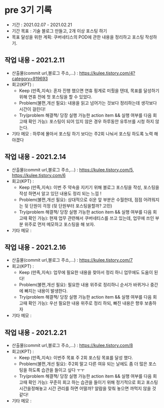 # pre 3기 기록 
- 기간 : 2021.02.07 - 2021.02.21
- 기간 목표 : 기술 블로그 만들고, 2개 이상 포스팅 하기
- 목표 달성을 위한 계획: 쿠버네티스의 POD에 관한 내용을 정리하고 포스팅 작성하기.

## 작업 내용 - 2021.2.11
- 산출물(commit url,블로그 주소,...) : https://kulee.tistory.com/4?category=919693
- 회고(KPT) :
  - Keep (만족,지속): 혼자 진행 했으면 연휴 핑계로 미뤘을 텐데, 목표를 달성하기 위해 연휴 전에 첫 포스팅을 할 수 있었다.
  - Problem(불편,개선 필요): 내용을 읽고 넘어가는 것보다 정리하는데 생각보다 시간이 걸린다! 
  - Try(problem 해결책/ 당장 실행 가능한 action item && 실행 여부를 다음 회고때 확인 가능): 포스팅이 되어 있지 않은 경우 하루동안 유투브를 시청 하지 않는다.
- 기타 메모 : 하루에 몰아서 포스팅 하기 보다는 주2회 나눠서 포스팅 하도록 노력 해야겠다

## 작업 내용 - 2021.2.14
- 산출물(commit url,블로그 주소,...) : https://kulee.tistory.com/5, https://kulee.tistory.com/6
- 회고(KPT) :
  - Keep (만족,지속): 이번 주 약속을 지키기 위해 블로그 포스팅을 작성, 포스팅을 작성 하면서 알고 있던 내용도 정리 되는 느낌 !
  - Problem(불편,개선 필요): 상대적으로 쉬운 앞 부분은 수월한데, 점점 어려워지는 뒷 단원이 걱정 (뒷 단원부터 포스팅을할까? 고민)
  - Try(problem 해결책/ 당장 실행 가능한 action item && 실행 여부를 다음 회고때 확인 가능): 현재 업무 관련해서 쿠버네티스를 쓰고 있는데, 업무에 쓰인 부분 위주로 먼저 메모하고 포스팅을 해 보자.
- 기타 메모 :

## 작업 내용 - 2021.2.16
- 산출물(commit url,블로그 주소,...) : https://kulee.tistory.com/7
- 회고(KPT) :
  - Keep (만족,지속): 업무에 필요한 내용을 찾아서 정리 하니 업무에도 도움이 된다!
  - Problem(불편,개선 필요): 필요한 내용 위주로 정리하니 순서가 바뀌거나 중간에 빠지는 내용이 발생한다.
  - Try(problem 해결책/ 당장 실행 가능한 action item && 실행 여부를 다음 회고때 확인 가능): 우선 필요한 내용 위주로 정리 하되, 빠진 내용은 향후 보충하자
- 기타 메모 :



## 작업 내용 - 2021.2.21
- 산출물(commit url,블로그 주소,...) : https://kulee.tistory.com/8
- 회고(KPT) :
  - Keep (만족,지속): 이번주 목표 주 2회 포스팅 목표를 달성 했다.
  - Problem(불편,개선 필요): 주2회 말고 다른 여유 되는 날에도 좀 더 많은 포스팅을 하도록 습관을 들이고 싶다 ㅜㅜ
  - Try(problem 해결책/ 당장 실행 가능한 action item && 실행 여부를 다음 회고때 확인 가능): 꾸준히 회고 하는 습관을 들이기 위해 정기적으로 회고 포스팅 시간을정해놓고 시간 관리를 하면 어떨까? 알람을 맞춰 놓으면 까먹지 않을 것 같다! 
- 기타 메모 :
